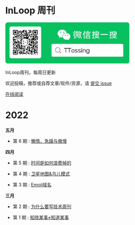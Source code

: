 # InLoop 周刊

![下载](wechat.png)



InLoop周刊，每周日更新

欢迎投稿，推荐或自荐文章/软件/资源，请 [提交 issue](https://github.com/zzzzls/InLoop-weekly/issues)

[在线阅读](https://mp.weixin.qq.com/mp/appmsgalbum?__biz=Mzg5OTAyMTAyNA==&action=getalbum&album_id=2328407095085170690)





# 2022

**五月**

- 第 6 期 : [懒惰，急躁与傲慢]((Article/6/懒惰，急躁与傲慢.md))

**四月**

- 第 5 期 : [时间是如何浪费掉的](Article/5/时间是如何浪费掉的.md)

- 第 4 期 : [卫星地图&鸟儿模式](Article/4/卫星地图&鸟儿模式.md)

- 第 3 期 : [Emoji域名](Article/3/Emoji域名.md)

**三月**

- 第 2 期 : [为什么要写技术周刊](Article/2/为什么要写技术周刊.md)

- 第 1 期 : [知晓某事≠知道某事](Article/1/知晓某事≠知道某事.md)










